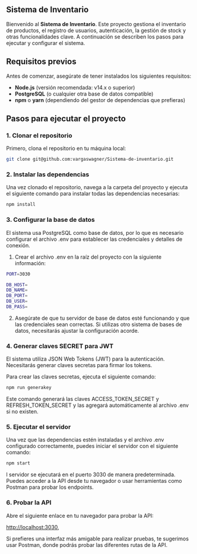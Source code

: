 ## Sistema de Inventario

Bienvenido al **Sistema de Inventario**. Este proyecto gestiona el inventario de productos, el registro de usuarios, autenticación, la gestión de stock y otras funcionalidades clave. A continuación se describen los pasos para ejecutar y configurar el sistema.

## Requisitos previos

Antes de comenzar, asegúrate de tener instalados los siguientes requisitos:

- **Node.js** (versión recomendada: v14.x o superior)
- **PostgreSQL** (o cualquier otra base de datos compatible)
- **npm** o **yarn** (dependiendo del gestor de dependencias que prefieras)

## Pasos para ejecutar el proyecto

### 1. Clonar el repositorio

Primero, clona el repositorio en tu máquina local:

```bash
git clone git@github.com:vargaswagner/Sistema-de-inventario.git
```

### 2. Instalar las dependencias

Una vez clonado el repositorio, navega a la carpeta del proyecto y ejecuta el siguiente comando para instalar todas las dependencias necesarias:

```bash
npm install
```

### 3. Configurar la base de datos

El sistema usa PostgreSQL como base de datos, por lo que es necesario configurar el archivo .env para establecer las credenciales y detalles de conexión.

1. Crear el archivo .env en la raíz del proyecto con la siguiente información:

```bash
PORT=3030

DB_HOST=
DB_NAME=
DB_PORT=
DB_USER=
DB_PASS=
```

2. Asegúrate de que tu servidor de base de datos esté funcionando y que las credenciales sean correctas. Si utilizas otro sistema de bases de datos, necesitarás ajustar la configuración acorde.

### 4. Generar claves SECRET para JWT

El sistema utiliza JSON Web Tokens (JWT) para la autenticación. Necesitarás generar claves secretas para firmar los tokens.

Para crear las claves secretas, ejecuta el siguiente comando:

```bash
npm run generakey
```

Este comando generará las claves ACCESS_TOKEN_SECRET y REFRESH_TOKEN_SECRET y las agregará automáticamente al archivo .env si no existen.

### 5. Ejecutar el servidor

Una vez que las dependencias estén instaladas y el archivo .env configurado correctamente, puedes iniciar el servidor con el siguiente comando:

```bash
npm start
```

l servidor se ejecutará en el puerto 3030 de manera predeterminada. Puedes acceder a la API desde tu navegador o usar herramientas como Postman para probar los endpoints.

### 6. Probar la API

Abre el siguiente enlace en tu navegador para probar la API:

[http://localhost:3030](http://localhost:3030),

Si prefieres una interfaz más amigable para realizar pruebas, te sugerimos usar Postman, donde podrás probar las diferentes rutas de la API.
